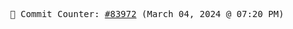 <p align="center">
    <samp>
        📮 Commit Counter: <a href="https://github.com/Javascript-void0/Javascript-void0/commits/main">#83972</a> (March 04, 2024 @ 07:20 PM)
    </samp>
</p>